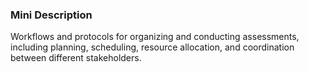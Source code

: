 ### Mini Description

Workflows and protocols for organizing and conducting assessments, including planning, scheduling, resource allocation, and coordination between different stakeholders.
